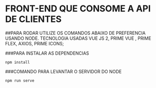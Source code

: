 #  FRONT-END QUE CONSOME A API DE CLIENTES
 
##PARA RODAR UTILIZE OS COMANDOS ABAIXO DE PREFERENCIA USANDO NODE. TECNOLOGIA USADAS VUE JS 2, PRIME VUE , PRIME FLEX, AXIOS, PRIME ICONS;
            

###PARA INSTALAR AS DEPENDENCIAS

```
npm install
```

###COMANDO PARA LEVANTAR O SERVIDOR DO NODE
```
npm run serve
```


